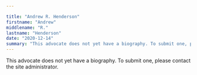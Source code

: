 ```yaml
---

title: "Andrew R. Henderson"
firstname: "Andrew"
middlename: "R."
lastname: "Henderson"
date: "2020-12-14"
summary: "This advocate does not yet have a biography. To submit one, please contact the site administrator."
---
```

This advocate does not yet have a biography. To submit one, please contact the site administrator.

